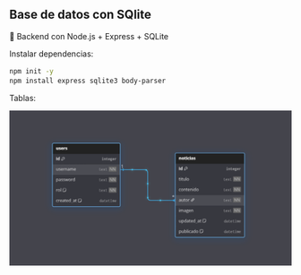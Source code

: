## Base de datos con SQlite
🔹 Backend con Node.js + Express + SQLite

Instalar dependencias:

```bash
npm init -y
npm install express sqlite3 body-parser
```

Tablas:

![Tablas](uploads/tables.png)
